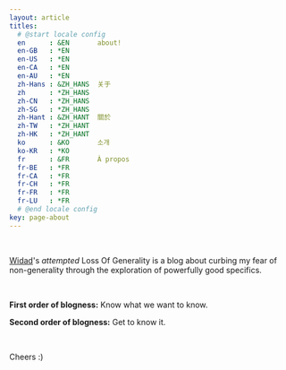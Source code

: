 ```yaml
---
layout: article
titles:
  # @start locale config
  en      : &EN       about!
  en-GB   : *EN
  en-US   : *EN
  en-CA   : *EN
  en-AU   : *EN
  zh-Hans : &ZH_HANS  关于
  zh      : *ZH_HANS
  zh-CN   : *ZH_HANS
  zh-SG   : *ZH_HANS
  zh-Hant : &ZH_HANT  關於
  zh-TW   : *ZH_HANT
  zh-HK   : *ZH_HANT
  ko      : &KO       소개
  ko-KR   : *KO
  fr      : &FR       À propos
  fr-BE   : *FR
  fr-CA   : *FR
  fr-CH   : *FR
  fr-FR   : *FR
  fr-LU   : *FR
  # @end locale config
key: page-about
---
```


<br/>

<a class="page-link" href="https://widaddabbas.github.io/about">Widad</a>'s *attempted* Loss Of Generality is a blog about curbing my fear of non-generality through the exploration of powerfully good specifics.

<br/>

**First order of blogness:** Know what we want to know.
<br/>

**Second order of blogness:** Get to know it.

<br/>

Cheers :)
